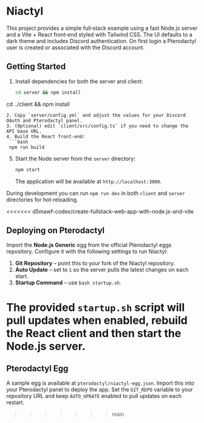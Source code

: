 # Niactyl

This project provides a simple full‑stack example using a fast Node.js server and a Vite + React front‑end styled with Tailwind CSS. The UI defaults to a dark theme and includes Discord authentication. On first login a Pterodactyl user is created or associated with the Discord account.

## Getting Started

1. Install dependencies for both the server and client:
   ```bash
   cd server && npm install
 cd ../client && npm install
  ```
2. Copy `server/config.yml` and adjust the values for your Discord OAuth and Pterodactyl panel.
3. (Optional) edit `client/src/config.ts` if you need to change the API base URL.
4. Build the React front‑end:
   ```bash
   npm run build
   ```
5. Start the Node server from the `server` directory:
   ```bash
   npm start
   ```
   The application will be available at `http://localhost:3000`.

During development you can run `npm run dev` in both `client` and `server` directories for hot‑reloading.

<<<<<<< d5mawf-codex/create-fullstack-web-app-with-node.js-and-vite
## Deploying on Pterodactyl

Import the **Node.js Generic** egg from the official Pterodactyl eggs repository.  Configure it with the following settings to run Niactyl:

1. **Git Repository** – point this to your fork of the Niactyl repository.
2. **Auto Update** – set to `1` so the server pulls the latest changes on each start.
3. **Startup Command** – use `bash startup.sh`.

The provided `startup.sh` script will pull updates when enabled, rebuild the React client and then start the Node.js server.
=======
## Pterodactyl Egg

A sample egg is available at `pterodactyl/niactyl-egg.json`. Import this into your Pterodactyl panel to deploy the app. Set the `GIT_REPO` variable to your repository URL and keep `AUTO_UPDATE` enabled to pull updates on each restart.
>>>>>>> main

